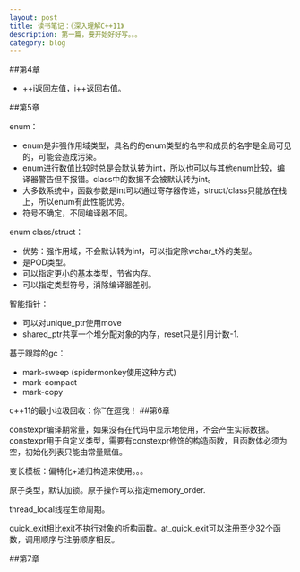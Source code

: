 ```yaml
---
layout: post
title: 读书笔记：《深入理解C++11》
description: 第一篇，要开始好好写。。。
category: blog
---
```



##第4章
- ++i返回左值，i++返回右值。

##第5章

enum：

- enum是非强作用域类型，具名的的enum类型的名字和成员的名字是全局可见的，可能会造成污染。
- enum进行数值比较时总是会默认转为int，所以也可以与其他enum比较，编译器警告但不报错。class中的数据不会被默认转为int。
- 大多数系统中，函数参数是int可以通过寄存器传递，struct/class只能放在栈上，所以enum有此性能优势。
- 符号不确定，不同编译器不同。

enum class/struct：

- 优势：强作用域，不会默认转为int，可以指定除wchar_t外的类型。
- 是POD类型。
- 可以指定更小的基本类型，节省内存。
- 可以指定类型符号，消除编译器差别。

智能指针：

- 可以对unique_ptr使用move
- shared_ptr共享一个堆分配对象的内存，reset只是引用计数-1.

基于跟踪的gc：

- mark-sweep (spidermonkey使用这种方式)
- mark-compact
- mark-copy

c++11的最小垃圾回收：你™在逗我！
##第6章

constexpr编译期常量，如果没有在代码中显示地使用，不会产生实际数据。
constexpr用于自定义类型，需要有constexpr修饰的构造函数，且函数体必须为空，初始化列表只能由常量赋值。

变长模板：偏特化+递归构造来使用。。。

原子类型，默认加锁。原子操作可以指定memory\_order.

thread_local线程生命周期。

quick\_exit相比exit不执行对象的析构函数。at\_quick\_exit可以注册至少32个函数，调用顺序与注册顺序相反。

##第7章
